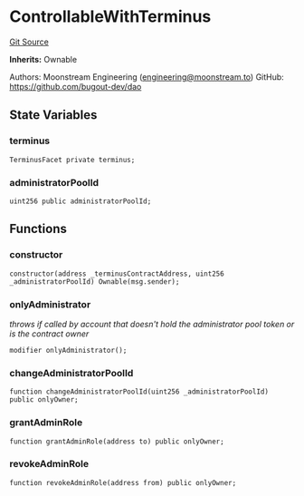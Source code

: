 # ControllableWithTerminus
[Git Source](https://github.com/G7DAO/protocol/blob/f0f83a37294cdf00eb87c0478d9db8879b5b60dc/contracts/security/terminus/ControllableWithTerminus.sol)

**Inherits:**
Ownable

Authors: Moonstream Engineering (engineering@moonstream.to)
GitHub: https://github.com/bugout-dev/dao


## State Variables
### terminus

```solidity
TerminusFacet private terminus;
```


### administratorPoolId

```solidity
uint256 public administratorPoolId;
```


## Functions
### constructor


```solidity
constructor(address _terminusContractAddress, uint256 _administratorPoolId) Ownable(msg.sender);
```

### onlyAdministrator

*throws if called by account that doesn't hold the administrator pool token
or is the contract owner*


```solidity
modifier onlyAdministrator();
```

### changeAdministratorPoolId


```solidity
function changeAdministratorPoolId(uint256 _administratorPoolId) public onlyOwner;
```

### grantAdminRole


```solidity
function grantAdminRole(address to) public onlyOwner;
```

### revokeAdminRole


```solidity
function revokeAdminRole(address from) public onlyOwner;
```


